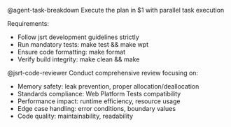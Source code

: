 @agent-task-breakdown Execute the plan in $1 with parallel task execution

Requirements:
- Follow jsrt development guidelines strictly
- Run mandatory tests: make test && make wpt
- Ensure code formatting: make format
- Verify build integrity: make clean && make

@jsrt-code-reviewer Conduct comprehensive review focusing on:
- Memory safety: leak prevention, proper allocation/deallocation
- Standards compliance: Web Platform Tests compatibility
- Performance impact: runtime efficiency, resource usage
- Edge case handling: error conditions, boundary values
- Code quality: maintainability, readability
